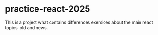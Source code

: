 # practice-react-2025
This is a project what contains differences exersices about the main react topics, old and news.

